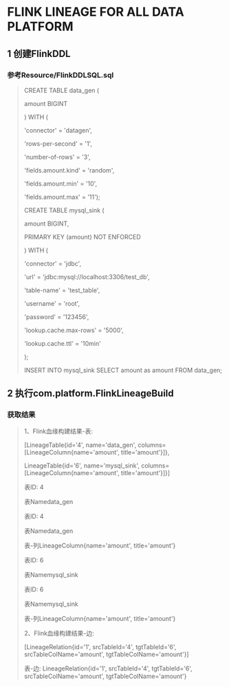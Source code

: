 # FLINK LINEAGE FOR ALL DATA PLATFORM

## 1 创建FlinkDDL

### 参考Resource/FlinkDDLSQL.sql

> CREATE TABLE data_gen (
> 
> amount BIGINT
> 
> ) WITH (
> 
> 'connector' = 'datagen',
> 
> 'rows-per-second' = '1',
> 
> 'number-of-rows' = '3',
> 
> 'fields.amount.kind' = 'random',
> 
> 'fields.amount.min' = '10',
> 
> 'fields.amount.max' = '11');
> 
> CREATE TABLE mysql_sink (
> 
> amount BIGINT,
> 
> PRIMARY KEY (amount) NOT ENFORCED
> 
> ) WITH (
> 
> 'connector' = 'jdbc',
> 
> 'url' = 'jdbc:mysql://localhost:3306/test_db',
> 
> 'table-name' = 'test_table',
> 
> 'username' = 'root',
> 
> 'password' = '123456',
> 
> 'lookup.cache.max-rows' = '5000',
> 
> 'lookup.cache.ttl' = '10min'
> 
> );
> 
> INSERT INTO mysql_sink SELECT amount as amount FROM data_gen;

## 2 执行com.platform.FlinkLineageBuild 

### 获取结果

> 1、Flink血缘构建结果-表:
> 
> [LineageTable{id='4', name='data_gen', columns=[LineageColumn{name='amount', title='amount'}]}, 
> 
> LineageTable{id='6', name='mysql_sink', columns=[LineageColumn{name='amount', title='amount'}]}]
> 
> 表ID: 4
> 
> 表Namedata_gen
> 
> 表ID: 4
> 
> 表Namedata_gen
> 
> 表-列LineageColumn{name='amount', title='amount'}
> 
> 表ID: 6
> 
> 表Namemysql_sink
> 
> 表ID: 6
> 
> 表Namemysql_sink
> 
> 表-列LineageColumn{name='amount', title='amount'}
> 
> 2、Flink血缘构建结果-边:
> 
> [LineageRelation{id='1', srcTableId='4', tgtTableId='6', srcTableColName='amount', tgtTableColName='amount'}]
> 
> 表-边: LineageRelation{id='1', srcTableId='4', tgtTableId='6', srcTableColName='amount', tgtTableColName='amount'}